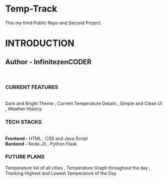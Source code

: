 # Temp-Track
This my third Public Repo and Second Project.
<br>
<h1>INTRODUCTION</h1>
<h2><b>Author - InfinitezenCODER </b></h2>
<br>
<h3> CURRENT FEATURES </h3>
<br>
Dark and Bright Theme , Current Temperature Details  , Simple and Clean UI , Weather History.
<br>
<h3> TECH STACKS </h3>
<br>
<b>Frontend - </b>
HTML , CSS and Java Script
<br>
<b> Backend -</b>
Node.JS , Python Flask
<br>
<h3> FUTURE PLANS </h3>
Temperature list of all cities , Temperature Graph throughout the day , Tracking Highest and Lowest Temperature of the Day
